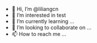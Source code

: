 - 👋 Hi, I’m @liliangcn
- 👀 I’m interested in test
- 🌱 I’m currently learning ...
- 💞️ I’m looking to collaborate on ...
- 📫 How to reach me ...

<!---
liliangcn/liliangcn is a ✨ special ✨ repository because its `README.md` (this file) appears on your GitHub profile.
You can click the Preview link to take a look at your changes.
--->
